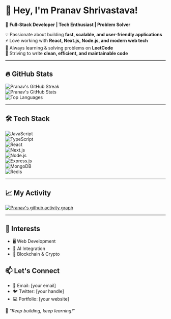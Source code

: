 # 👋 Hey, I'm Pranav Shrivastava!  

🚀 **Full-Stack Developer | Tech Enthusiast | Problem Solver**  

💡 Passionate about building **fast, scalable, and user-friendly applications**  
⚡ Love working with **React, Next.js, Node.js, and modern web tech**  
🧠 Always learning & solving problems on **LeetCode**  
🎯 Striving to write **clean, efficient, and maintainable code**  

---

## 🔥 GitHub Stats  

![Pranav's GitHub Streak](https://streak-stats.demolab.com/?user=Pranavshrivastava0611&theme=radical&hide_border=true)  
![Pranav's GitHub Stats](https://github-readme-stats.vercel.app/api?username=Pranavshrivastava0611&show_icons=true&theme=radical&hide_border=true)  
![Top Languages](https://github-readme-stats.vercel.app/api/top-langs/?username=Pranavshrivastava0611&layout=compact&theme=radical&hide_border=true)  

---

## 🛠 Tech Stack  
![JavaScript](https://img.shields.io/badge/JavaScript-F7DF1E?style=for-the-badge&logo=javascript&logoColor=black)  
![TypeScript](https://img.shields.io/badge/TypeScript-3178C6?style=for-the-badge&logo=typescript&logoColor=white)  
![React](https://img.shields.io/badge/React-20232A?style=for-the-badge&logo=react&logoColor=61DAFB)  
![Next.js](https://img.shields.io/badge/Next.js-000000?style=for-the-badge&logo=nextdotjs&logoColor=white)  
![Node.js](https://img.shields.io/badge/Node.js-339933?style=for-the-badge&logo=nodedotjs&logoColor=white)  
![Express.js](https://img.shields.io/badge/Express.js-000000?style=for-the-badge&logo=express&logoColor=white)  
![MongoDB](https://img.shields.io/badge/MongoDB-47A248?style=for-the-badge&logo=mongodb&logoColor=white)  
![Redis](https://img.shields.io/badge/Redis-DC382D?style=for-the-badge&logo=redis&logoColor=white)  

---

## 📈 My Activity  
[![Pranav's github activity graph](https://github-readme-activity-graph.vercel.app/graph?username=Pranavshrivastava0611)](https://github.com/ashutosh00710/github-readme-activity-graph)

---

## 🌱 Interests  
- 🖥️ Web Development  
- 🤖 AI Integration  
- 🔗 Blockchain & Crypto  

## 📫 Let's Connect  
- 📧 Email: [your email]  
- 🐦 Twitter: [your handle]  
- 💻 Portfolio: [your website]  

🚀 _"Keep building, keep learning!"_  
